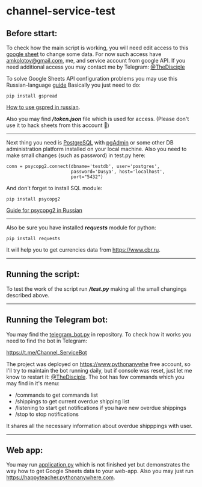 # **channel-service-test**
## **Before sttart:**
To check how the main script is working, you will need edit access to this [google sheet](https://docs.google.com/spreadsheets/d/1ms5ogrXWULnPVnajCidj8DAScstxTqw5OtTyjZsSlNU/edit?usp=sharing) to change some data. For now such access have amkolotov@gmail.com, me, and service account from google API. If you need additional access you may contact me by Telegram: [@TheDisciple](https://t.me/thedisciple)

To solve Google Sheets API configuration problems you may use this Russian-language [guide](https://dvsemenov.ru/google-tablicy-i-python-podrobnoe-rukovodstvo-s-primerami/)
Basically you just need to do:
```
pip install gspread
```
[How to use gspred in russian](https://dvsemenov.ru/google-tablicy-i-python-podrobnoe-rukovodstvo-s-primerami/).

Also you may find ***/token.json*** file which is used for access. (Please don't use it to hack sheets from this account 🙂)

---
Next thing you need is [PostgreSQL](https://www.postgresql.org) with [pgAdmin](https://www.pgadmin.org) or some other DB administration platform installed on your local machine. Also you need to make small changes (such as password) in test.py here:
```
conn = psycopg2.connect(dbname='testdb', user='postgres', 
                        password='Dusya', host='localhost',
                        port="5432")
```
And don't forget to install SQL module:
```
pip install psycopg2
```
[Guide for psycopg2 in Russian](https://dev-gang.ru/article/rabota-s-postgresql-v-python-xn8721sq0g/)

---
Also be sure you have installed ***requests*** module for python:
```
pip install requests
```
It will help you to get currencies data from https://www.cbr.ru.

---
## **Running the script:**
To test the work of the script run ***/test.py*** making all the small changings described above.

---
## **Running the Telegram bot:**
You may find the [telegram_bot.py](/telegram_bot.py) in repository. To check how it works you need to find the bot in Telegram:

https://t.me/Channel_ServiceBot

The project was deployed on https://www.pythonanywhe free account, so I'll try to maintain the bot running daily, but if console was reset, just let me know to restart it: [@TheDisciple](https://t.me/thedisciple).
The bot has few commands which you may find in it's menu:
- /commands to get commands list
- /shippings to get current overdue shipping list
- /listening to start get notifications if you have new overdue shippings
- /stop to stop notifications

It shares all the necessary information about overdue shipppings with user.

---
## **Web app:**
You may run [application.py](/application.py) which is not finished yet but demonstrates the way how to get Google Sheets data to your web-app. Also you may just run https://happyteacher.pythonanywhere.com.